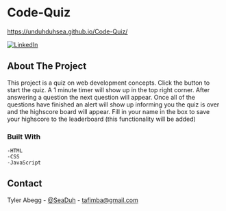 # Code-Quiz

https://unduhduhsea.github.io/Code-Quiz/

[![LinkedIn][linkedin-shield]][linkedin-url]

## About The Project

This project is a quiz on web development concepts. Click the button to start the quiz. A 1 minute timer will show up in the top right corner. After answering a question the next question will appear. Once all of the questions have finished an alert will show up informing you the quiz is over and the highscore board will appear. Fill in your name in the box to save your highscore to the leaderboard (this functionality will be added)

### Built With

    -HTML
    -CSS
    -JavaScript

## Contact

Tyler Abegg - [@SeaDuh](https://twitter.com/SeaDuh) - tafimba@gmail.com



























<!-- MARKDOWN LINKS & IMAGES -->
<!-- https://www.markdownguide.org/basic-syntax/#reference-style-links -->
[linkedin-shield]: https://img.shields.io/badge/-LinkedIn-black.svg?style=for-the-badge&logo=linkedin&colorB=555
[linkedin-url]: www.linkedin.com/in/tyler-abegg
[product-screenshot]: images/screenshot.png
